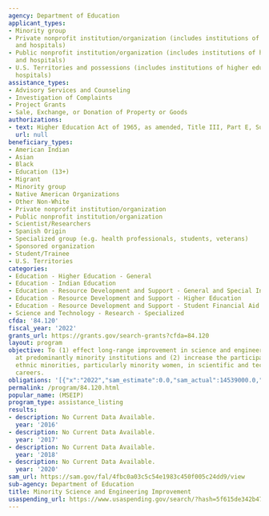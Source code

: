 ```yaml
---
agency: Department of Education
applicant_types:
- Minority group
- Private nonprofit institution/organization (includes institutions of higher education
  and hospitals)
- Public nonprofit institution/organization (includes institutions of higher education
  and hospitals)
- U.S. Territories and possessions (includes institutions of higher education and
  hospitals)
assistance_types:
- Advisory Services and Counseling
- Investigation of Complaints
- Project Grants
- Sale, Exchange, or Donation of Property or Goods
authorizations:
- text: Higher Education Act of 1965, as amended, Title III, Part E, Subpart 1.
  url: null
beneficiary_types:
- American Indian
- Asian
- Black
- Education (13+)
- Migrant
- Minority group
- Native American Organizations
- Other Non-White
- Private nonprofit institution/organization
- Public nonprofit institution/organization
- Scientist/Researchers
- Spanish Origin
- Specialized group (e.g. health professionals, students, veterans)
- Sponsored organization
- Student/Trainee
- U.S. Territories
categories:
- Education - Higher Education - General
- Education - Indian Education
- Education - Resource Development and Support - General and Special Interest Organizations
- Education - Resource Development and Support - Higher Education
- Education - Resource Development and Support - Student Financial Aid
- Science and Technology - Research - Specialized
cfda: '84.120'
fiscal_year: '2022'
grants_url: https://grants.gov/search-grants?cfda=84.120
layout: program
objective: To (1) effect long-range improvement in science and engineering education
  at predominantly minority institutions and (2) increase the participation of underrepresented
  ethnic minorities, particularly minority women, in scientific and technological
  careers.
obligations: '[{"x":"2022","sam_estimate":0.0,"sam_actual":14539000.0,"usa_spending_actual":14271864.51},{"x":"2023","sam_estimate":16370000.0,"sam_actual":0.0,"usa_spending_actual":15902340.65},{"x":"2024","sam_estimate":18370000.0,"sam_actual":0.0,"usa_spending_actual":13817739.12}]'
permalink: /program/84.120.html
popular_name: (MSEIP)
program_type: assistance_listing
results:
- description: No Current Data Available.
  year: '2016'
- description: No Current Data Available.
  year: '2017'
- description: No Current Data Available.
  year: '2018'
- description: No Current Data Available.
  year: '2020'
sam_url: https://sam.gov/fal/4fbc0a03c5c54e1983c450f005c24dd9/view
sub-agency: Department of Education
title: Minority Science and Engineering Improvement
usaspending_url: https://www.usaspending.gov/search/?hash=5f615de342b4790b39eacafd22718b2c
---
```


